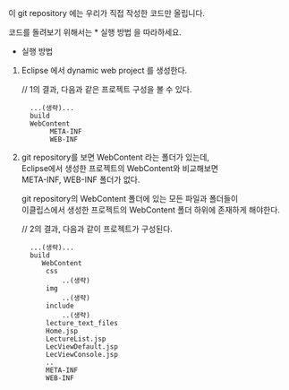 이 git repository 에는
우리가 직접 작성한 코드만 올립니다.

코드를 돌려보기 위해서는 * 실행 방법 을 따라하세요.


* 실행 방법

1. Eclipse 에서 dynamic web project 를 생성한다.

   // 1의 결과, 다음과 같은 프로젝트 구성을 볼 수 있다.

         ...(생략)...
         build
         WebContent
              META-INF
              WEB-INF

2. git repository를 보면 WebContent 라는 폴더가 있는데,<br>
   Eclipse에서 생성한 프로젝트의 WebContent와 비교해보면<br>
   META-INF, WEB-INF 폴더가 없다.

   git repository의 WebContent 폴더에 있는 모든 파일과 폴더들이<br>
   이클립스에서 생성한 프로젝트의 WebContent 폴더 하위에 존재하게 해야한다.

   // 2의 결과, 다음과 같이 프로젝트가 구성된다.
   
         ...(생략)...
         build
            WebContent
	         css
		         ..(생략)
	         img
		         ..(생략)
	         include
		         ..(생략)
	         lecture_text_files
	         Home.jsp
	         LectureList.jsp
	         LecViewDefault.jsp
	         LecViewConsole.jsp
	         ..
	         META-INF
	         WEB-INF
